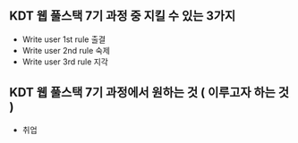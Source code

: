 ## KDT 웹 풀스택 7기 과정 중 지킬 수 있는 3가지
- Write user 1st rule 출결
- Write user 2nd rule 숙제
- Write user 3rd rule 지각

## KDT 웹 풀스택 7기 과정에서 원하는 것 ( 이루고자 하는 것 )
- 취업

